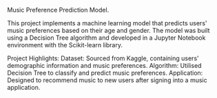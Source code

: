 Music Preference Prediction Model.

This project implements a machine learning model that predicts users' music preferences based on their age and gender. The model was built using a Decision Tree algorithm and developed in a Jupyter Notebook environment with the Scikit-learn library.

Project Highlights:
Dataset: Sourced from Kaggle, containing users' demographic information and music preferences.
Algorithm: Utilised Decision Tree to classify and predict music preferences.
Application: Designed to recommend music to new users after signing into a music application.
